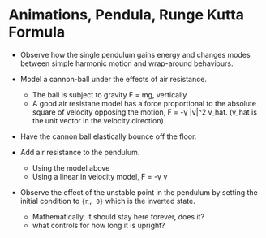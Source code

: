 # Animations, Pendula, Runge Kutta Formula
* Observe how the single pendulum gains energy and changes modes between simple harmonic motion and wrap-around behaviours.

* Model a cannon-ball under the effects of air resistance.
    * The ball is subject to gravity F = mg, vertically
    * A good air resistane model has a force proportional to the absolute square of velocity opposing the motion, F = -γ |v|^2 v_hat. (v_hat is the unit vector in the velocity direction)
* Have the cannon ball elastically bounce off the floor.

* Add air resistance to the pendulum.
    * Using the model above
    * Using a linear in velocity model, F = -γ v

* Observe the effect of the unstable point in the pendulum by setting the initial condition to `{π, 0}` which is the inverted state.
    * Mathematically, it should stay here forever, does it?
    * what controls for how long it is upright?
